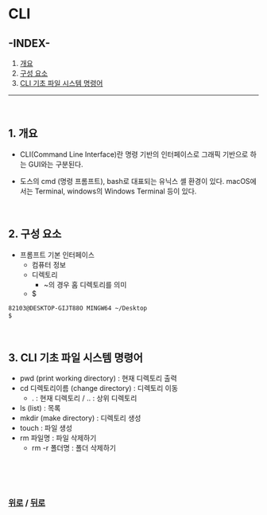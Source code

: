 # CLI

## **-INDEX-**
1. [개요](#1-개요)
2. [구성 요소](#2-구성-요소)
3. [CLI 기초 파일 시스템 명령어](#3-cli-기초-파일-시스템-명령어)

---
<br>

## 1. 개요
* CLI(Command Line Interface)란 명령 기반의 인터페이스로 그래픽 기반으로 하는 GUI와는 구분된다.

* 도스의 cmd (명령 프롬프트), bash로 대표되는 유닉스 셸 환경이 있다. macOS에서는 Terminal, windows의 Windows Terminal 등이 있다.

<br>

## 2. 구성 요소
* 프롬프트 기본 인터페이스
  * 컴퓨터 정보
  * 디렉토리
    * ~의 경우 홈 디렉토리를 의미
  * $
```bash
82103@DESKTOP-GIJT88O MINGW64 ~/Desktop
$ 
```

<br>

## 3. CLI 기초 파일 시스템 명령어
* pwd (print working directory) : 현재 디렉토리 출력
* cd 디렉토리이름 (change directory) : 디렉토리 이동
  * . : 현재 디렉토리 / .. : 상위 디렉토리
* ls (list) : 목록
* mkdir (make directory) : 디렉토리 생성
* touch : 파일 생성
* rm 파일명 : 파일 삭제하기
  * rm -r 폴더명 : 폴더 삭제하기

<br>

<br>

<br>

### [위로](#cli) / [뒤로](/KDT_2nd/README.md)